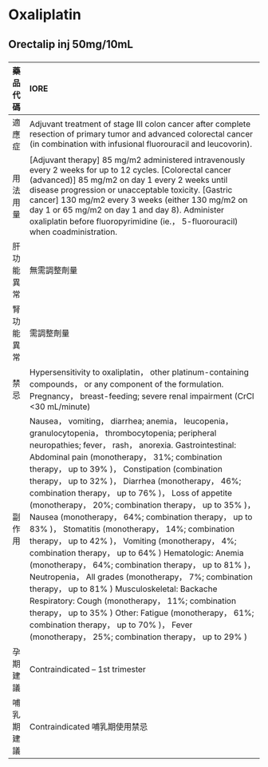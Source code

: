 # Oxaliplatin

## Orectalip inj 50mg/10mL

##### 

| 藥品代碼   | IORE                                                                                                                                                                                                                                                                                                                                                                                                                                                                                                                                                                                                                                                                                                                                                                                                                                                                                                                                                                                                                            |
|:-----------|:--------------------------------------------------------------------------------------------------------------------------------------------------------------------------------------------------------------------------------------------------------------------------------------------------------------------------------------------------------------------------------------------------------------------------------------------------------------------------------------------------------------------------------------------------------------------------------------------------------------------------------------------------------------------------------------------------------------------------------------------------------------------------------------------------------------------------------------------------------------------------------------------------------------------------------------------------------------------------------------------------------------------------------|
| 適應症     | Adjuvant treatment of stage III colon cancer after complete resection of primary tumor and advanced colorectal cancer (in combination with infusional fluorouracil and leucovorin).                                                                                                                                                                                                                                                                                                                                                                                                                                                                                                                                                                                                                                                                                                                                                                                                                                             |
| 用法用量   | [Adjuvant therapy] 85 mg/m2 administered intravenously every 2 weeks for up to 12 cycles. [Colorectal cancer (advanced)] 85 mg/m2 on day 1 every 2 weeks until disease progression or unacceptable toxicity. [Gastric cancer] 130 mg/m2 every 3 weeks (either 130 mg/m2 on day 1 or 65 mg/m2 on day 1 and day 8). Administer oxaliplatin before fluoropyrimidine (ie.， 5-fluorouracil) when coadministration.                                                                                                                                                                                                                                                                                                                                                                                                                                                                                                                                                                                                                  |
| 肝功能異常 | 無需調整劑量                                                                                                                                                                                                                                                                                                                                                                                                                                                                                                                                                                                                                                                                                                                                                                                                                                                                                                                                                                                                                    |
| 腎功能異常 | 需調整劑量                                                                                                                                                                                                                                                                                                                                                                                                                                                                                                                                                                                                                                                                                                                                                                                                                                                                                                                                                                                                                      |
| 禁忌       | Hypersensitivity to oxaliplatin， other platinum-containing compounds， or any component of the formulation. Pregnancy， breast-feeding; severe renal impairment (CrCl <30 mL/minute)                                                                                                                                                                                                                                                                                                                                                                                                                                                                                                                                                                                                                                                                                                                                                                                                                                           |
| 副作用     | Nausea， vomiting， diarrhea; anemia， leucopenia， granulocytopenia， thrombocytopenia; peripheral neuropathies; fever， rash， anorexia. Gastrointestinal: Abdominal pain (monotherapy， 31%; combination therapy， up to 39% )， Constipation (combination therapy， up to 32% )， Diarrhea (monotherapy， 46%; combination therapy， up to 76% )， Loss of appetite (monotherapy， 20%; combination therapy， up to 35% )， Nausea (monotherapy， 64%; combination therapy， up to 83% )， Stomatitis (monotherapy， 14%; combination therapy， up to 42% )， Vomiting (monotherapy， 4%; combination therapy， up to 64% ) Hematologic: Anemia (monotherapy， 64%; combination therapy， up to 81% )， Neutropenia， All grades (monotherapy， 7%; combination therapy， up to 81% ) Musculoskeletal: Backache Respiratory: Cough (monotherapy， 11%; combination therapy， up to 35% ) Other: Fatigue (monotherapy， 61%; combination therapy， up to 70% )， Fever (monotherapy， 25%; combination therapy， up to 29% ) |
| 孕期建議   | Contraindicated – 1st trimester                                                                                                                                                                                                                                                                                                                                                                                                                                                                                                                                                                                                                                                                                                                                                                                                                                                                                                                                                                                                 |
| 哺乳期建議 | Contraindicated 哺乳期使用禁忌                                                                                                                                                                                                                                                                                                                                                                                                                                                                                                                                                                                                                                                                                                                                                                                                                                                                                                                                                                                                  |

